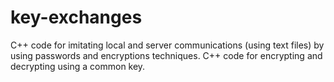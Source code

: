 # key-exchanges
C++ code for imitating local and server communications (using text files) by using passwords and encryptions techniques. C++ code for encrypting and decrypting using a common key.
